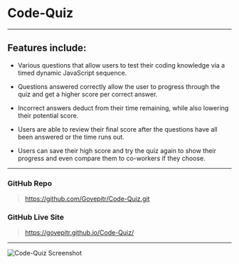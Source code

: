 # Code-Quiz
---

## Features include:

- Various questions that allow users to test their coding knowledge via a timed dynamic JavaScript sequence.

- Questions answered correctly allow the user to progress through the quiz and get a higher score per correct answer.

- Incorrect answers deduct from their time remaining, while also lowering their potential score.

- Users are able to review their final score after the questions have all been answered or the time runs out.

- Users can save their high score and try the quiz again to show their progress and even compare them to co-workers if they choose.



---

### GitHub Repo

>https://github.com/Govepitr/Code-Quiz.git

### GitHub Live Site

> https://govepitr.github.io/Code-Quiz/


---

![Code-Quiz Screenshot](https://github.com/Govepitr/Code-Quiz/blob/features/javascript/assets/images/Screenshot.png?raw=true "Code Quiz Screenshot")
